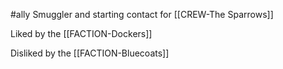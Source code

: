 #ally
Smuggler and starting contact for [[CREW-The Sparrows]]

Liked by the [[FACTION-Dockers]]

Disliked by the [[FACTION-Bluecoats]]
